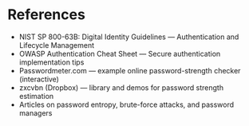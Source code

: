 # References
- NIST SP 800-63B: Digital Identity Guidelines — Authentication and Lifecycle Management
- OWASP Authentication Cheat Sheet — Secure authentication implementation tips
- Passwordmeter.com — example online password-strength checker (interactive)
- zxcvbn (Dropbox) — library and demos for password strength estimation
- Articles on password entropy, brute-force attacks, and password managers
